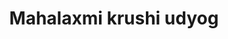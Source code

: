 ---
title: "Mahalaxmi krushi udyog"
url: /nimani/mahalaxmi-krushi-udyog/
shop: Landwirtschaftlich
---